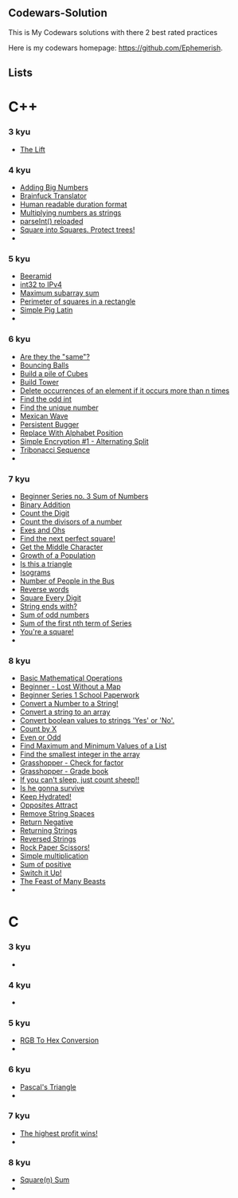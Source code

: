 ## Codewars-Solution
This is My Codewars solutions with there 2 best rated practices

Here is my codewars homepage: https://github.com/Ephemerish.

## Lists

# C++

### 3 kyu
* [The Lift](c++/3-kyu/The-Lift.md)

### 4 kyu
* [Adding Big Numbers](c++/4-kyu/Adding-Big-Numbers.md)
* [Brainfuck Translator](c++/4-kyu/Brainfuck-Translator.md)
* [Human readable duration format](c++/4-kyu/Human-readable-duration-format.md)
* [Multiplying numbers as strings](c++/4-kyu/Multiplying-numbers-as-strings.md)
* [parseInt() reloaded](c++/4-kyu/parseInt()-reloaded.md)
* [Square into Squares. Protect trees!](c++/4-kyu/Square-into-Squares.-Protect-trees!.md)
* [](c++/4-kyu/.md)

### 5 kyu
* [Beeramid](c++/5-kyu/Beeramid.md)
* [int32 to IPv4](c++/5-kyu/int32-to-IPv4.md)
* [Maximum subarray sum](c++/5-kyu/Maximum-subarray-sum.md)
* [Perimeter of squares in a rectangle](c++/5-kyu/Perimeter-of-squares-in-a-rectangle.md)
* [Simple Pig Latin](c++/5-kyu/Simple-Pig-Latin.md)
* [](c++/5-kyu/.md)

### 6 kyu
* [Are they the "same"?](c++/6-kyu/Are-they-the-same.md)
* [Bouncing Balls](c++/6-kyu/Bouncing-Balls.md)
* [Build a pile of Cubes](c++/6-kyu/Build-a-pile-of-Cubes.md)
* [Build Tower](c++/6-kyu/Build-Tower.md)
* [Delete occurrences of an element if it occurs more than n times](c++/6-kyu/Delete-occurrences-of-an-element-if-t-occurs-more-than-n-times.md)
* [Find the odd int](c++/6-kyu/Find-the-odd-int.md)
* [Find the unique number](c++/6-kyu/Find-the-unique-number.md)
* [Mexican Wave](c++/6-kyu/Mexican-Wave.md)
* [Persistent Bugger](c++/6-kyu/Persistent-Bugger.md)
* [Replace With Alphabet Position](c++/6-kyu/Replace-With-Alphabet-Position.md)
* [Simple Encryption #1 - Alternating Split](c++/6-kyu/Simple-Encryption-#1-Alternating-Split.md)
* [Tribonacci Sequence](c++/6-kyu/Tribonacci-Sequence.md)
* [](c++/6-kyu/.md)

### 7 kyu
* [Beginner Series no. 3 Sum of Numbers](c++/7-kyu/Beginner-Series-no.-3-Sum-of-Numbers.md)
* [Binary Addition](c++/7-kyu/Binary-Addition.md)
* [Count the Digit](c++/7-kyu/Count-the-Digit.md)
* [Count the divisors of a number](c++/7-kyu/Count-the-divisors-of-a-number)
* [Exes and Ohs](c++/7-kyu/Exes-and-Ohs.md)
* [Find the next perfect square!](c++/7-kyu/Find-the-next-perfect-square!.md)
* [Get the Middle Character](c++/7-kyu/Get-the-Middle-Character.md)
* [Growth of a Population](c++/7-kyu/Growth-of-a-Population.md)
* [Is this a triangle](c++/7-kyu/Is-this-a-triangle.md)
* [Isograms](c++/7-kyu/Isograms.md)
* [Number of People in the Bus](c++/7-kyu/Number-of-People-in-the-Bus.md)
* [Reverse words](c++/7-kyu/Reverse-words.md)
* [Square Every Digit](c++/7-kyu/Square-Every-Digit.md)
* [String ends with?](c++/7-kyu/String-ends-with.md)
* [Sum of odd numbers](c++/7-kyu/Sum-of-odd-numbers.md)
* [Sum of the first nth term of Series](c++/7-kyu/Sum-of-the-first-nth-term-of-Series.md)
* [You're a square!](c++/7-kyu/You're-a-square!.md)
* [](c++/7-kyu/.md)

### 8 kyu
* [Basic Mathematical Operations](c++/8-kyu/Basic-Mathematical-Operations.md)
* [Beginner - Lost Without a Map](c++/8-kyu/Beginner-Lost-Without-a-Map.md)
* [Beginner Series 1 School Paperwork](c++/8-kyu/Beginner-Lost-Without-a-Map.md)
* [Convert a Number to a String!](c++/8-kyu/Convert-a-Number-to-a-String!.md)
* [Convert a string to an array](c++/8-kyu/Convert-a-string-to-an-array.md)
* [Convert boolean values to strings 'Yes' or 'No'.](c++/8-kyu/Convert-boolean-values-to-strings-'Yes'-or-'No'.md)
* [Count by X](c++/8-kyu/Count-by-X.md)
* [Even or Odd](c++/8-kyu/Even-or-Odd.md)
* [Find Maximum and Minimum Values of a List](c++/8-kyu/Find-Maximum-and-Minimum-Values-of-a-List.md)
* [Find the smallest integer in the array](c++/8-kyu/Find-the-smallest-integer-in-the-array.md)
* [Grasshopper - Check for factor](c++/8-kyu/Grasshopper-Check-for-factor.md)
* [Grasshopper - Grade book](c++/8-kyu/Grasshopper-Grade-book.md)
* [If you can't sleep, just count sheep!!](c++/8-kyu/If-you-can't-sleep,-just-count-sheep!!.md)
* [Is he gonna survive](c++/8-kyu/Is-he-gonna-survive.md)
* [Keep Hydrated!](c++/8-kyu/Keep-Hydrated!.md)
* [Opposites Attract](c++/8-kyu/Opposites-Attract.md)
* [Remove String Spaces](c++/8-kyu/Remove-String-Spaces.md)
* [Return Negative](c++/8-kyu/Return-Negative.md)
* [Returning Strings](c++/8-kyu/Returning-Strings.md)
* [Reversed Strings](c++/8-kyu/Reversed-Strings.md)
* [Rock Paper Scissors!](c++/8-kyu/Rock-Paper-Scissors!.md)
* [Simple multiplication](c++/8-kyu/Simple-multiplication.md)
* [Sum of positive](c++/8-kyu/Sum-of-positive.md)
* [Switch it Up!](c++/8-kyu/Switch-it-Up!.md)
* [The Feast of Many Beasts](c++/8-kyu/The-Feast-of-Many-Beasts.md)
* [](c++/8-kyu/.md)

# C

### 3 kyu
* [](c/3-kyu/.md)

### 4 kyu
* [](c/4-kyu/.md)

### 5 kyu
* [RGB To Hex Conversion](c/5-kyu/RGB-To-Hex-Conversion.md)
* [](c/5-kyu/.md)

### 6 kyu
* [Pascal's Triangle](c/6-kyu/Pascal's-Triangle.md)
* [](c/6-kyu/.md)

### 7 kyu
* [The highest profit wins!](c/7-kyu/The-highest-profit-wins!.md)
* [](c/7-kyu/.md)

### 8 kyu
* [Square(n) Sum](c/8-kyu/Square(n)-Sum.md)
* [](c/8-kyu/.md)